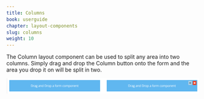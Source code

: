 ```yaml
---
title: Columns
book: userguide
chapter: layout-components
slug: columns
weight: 10
---
```

The Column layout component can be used to split any area into two columns. Simply drag and drop the Column button onto the form and the area you drop it on will be split in two.

![](/assets/img/columns.png)
